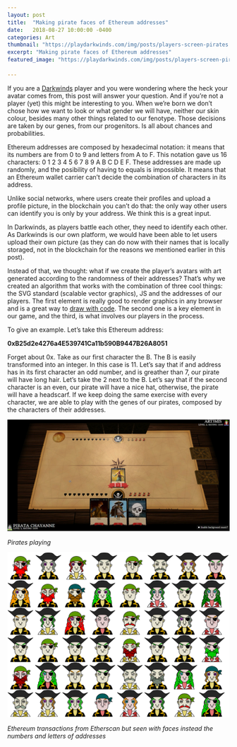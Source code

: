 ```yaml
---
layout: post
title:  "Making pirate faces of Ethereum addresses"
date:   2018-08-27 10:00:00 -0400
categories: Art
thumbnail: "https://playdarkwinds.com/img/posts/players-screen-pirates.png.PNG"
excerpt: "Making pirate faces of Ethereum addresses"
featured_image: "https://playdarkwinds.com/img/posts/players-screen-pirates.png.PNG"

---
```


If you are a [Darkwinds](https://www.playdarkwinds.com) player and you were wondering where the heck your avatar comes from, this post will answer your question. And if you’re not a player (yet) this might be interesting to you.  When we’re born we don’t chose how we want to look or what gender we will have, neither our skin colour, besides many other things related to our fenotype. Those decisions are taken by our genes, from our progenitors. Is all about chances and probabilities.


Ethereum addresses are composed by hexadecimal notation: it means that its numbers are from 0 to 9 and letters from A to F. This notation gave us 16 characters: 0 1 2 3 4 5 6 7 8 9 A B C D E F. These addresses are made up randomly, and the posibility of having to equals is impossible. It means that an Ethereum wallet carrier can’t decide the combination of characters in its address.


Unlike social networks, where users create their profiles and upload a profile picture, in the blockchain you can’t do that: the only way other users can identify you is only by your address. We think this is a great input.

In Darkwinds, as players battle each other, they need to identify each other. As Darkwinds is our own platform, we would have been able to let users upload their own picture (as they can do now with their names that is locally storaged, not in the blockchain for the reasons we mentioned earlier in this post).

Instead of that, we thought: what if we create the player’s avatars with art generated according to the
randomness of their addresses? That’s why we created an algorithm that works with the combination of three cool things: the SVG standard (scalable vector graphics), JS and the addresses of our players. The first element is really good to render graphics in any browser and is a great way to [draw with code](https://www.w3schools.com/graphics/svg_intro.asp). The second one is a key element in our game, and the third, is what involves our players in the process.

To give an example. Let’s take this Ethereum address:

**0xB25d2e4276a4E539741Ca11b590B9447B26A8051**

Forget about 0x. Take as our first character the B. The B is easily transformed into an integer. In this case is 11. Let’s say that if and address has in its first character an odd number, and is greather than 7, our pirate will have long hair. Let’s take the 2 next to the B. Let’s say that if the second character is an even, our pirate will have a nice hat, otherwise, the pirate will have a headscarf. If we keep doing the same exercise with every character, we are able to play with the genes of our pirates, composed by the characters of their addresses.


![alt text](/img/posts/players-screen-pirates.png.PNG "Pirates playing")

*Pirates playing*

![alt text](/img/posts/pirate-faces.png "Ethereum transactions from Etherscan but seen with faces instead the numbers and letters of addresses")

*Ethereum transactions from Etherscan but seen with faces instead the numbers and letters of addresses*